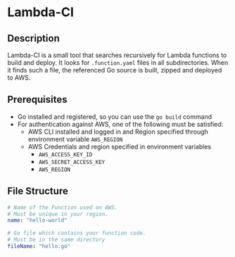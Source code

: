 # Lambda-CI

## Description

Lambda-CI is a small tool that searches recursively for Lambda functions to build and deploy.
It looks for `.function.yaml` files in all subdirectories. 
When it finds such a file, the referenced Go source is built, zipped and deployed to AWS.

## Prerequisites

* Go installed and registered, so you can use the `go build` command
* For authentication against AWS, one of the following must be satisfied:
  * AWS CLI installed and logged in and Region specified through environment variable `AWS_REGION`
  * AWS Credentials and region specified in environment variables
    * `AWS_ACCESS_KEY_ID`
    * `AWS_SECRET_ACCESS_KEY`
    * `AWS_REGION`

## File Structure
```yaml
# Name of the Function used on AWS.
# Must be unique in your region.
name: "hello-world"

# Go file which contains your function code.
# Must be in the same directory
fileName: "hello.go"
```